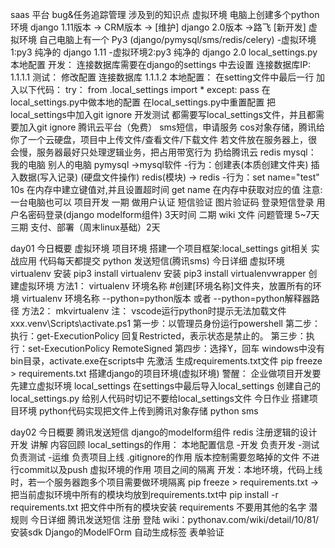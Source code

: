 saas 平台
bug&任务追踪管理
涉及到的知识点
    虚拟环境 电脑上创建多个python环境 
        django 1.11版本 -> CRM版本 -> [维护]
        django 2.0版本 ->路飞 [新开发]
    虚拟环境
        自己电脑上有一个 Py3 (django/pymysql/sms/redis/celery)
        -虚拟环境1:py3 纯净的 django 1.11
        -虚拟环境2:py3 纯净的 django 2.0
    local_settings.py 本地配置
        开发：
            连接数据库需要在django的settings  中去设置 连接数据库IP: 1.1.1.1
        测试：
            修改配置 连接数据库 1.1.1.2
        本地配置：
            在setting文件中最后一行 加入以下代码：
                try：
                    from .local_settings import *
                except:
                    pass
            在local_settings.py中做本地的配置
            在local_settings.py中重置配置
            把local_settings中加入git ignore
        开发测试 都需要写local_settings文件，并且都需要加入git ignore
    腾讯云平台（免费） 
        sms短信，申请服务
        cos对象存储，腾讯给你了一个云硬盘，项目中上传文件/查看文件/下载文件
            若文件放在服务器上，很会慢，服务器最好只处理逻辑业务，把占用带宽行为 扔给腾讯云
    redis
        mysql：
            我的电脑    别人的电脑
            pymysql  ->mysql软件 -行为：创建表(本质创建文件夹) 插入数据(写入记录) (硬盘文件操作)
            redis(模块) -> redis -行为：set name="test" 10s 在内存中建立键值对,并且设置超时间 get name 在内存中获取对应的值 
        注意:一台电脑也可以 
    项目开发
        一期
            做用户认证 短信验证 图片验证码 登录短信登录 用户名密码登录(django modelform组件) 3天时间
        二期
            wiki 文件 问题管理  5~7天
        三期
            支付、部署（周末linux基础）2天
        
day01 
    今日概要
        虚拟环境 项目环境
        搭建一个项目框架:local_settings 
        git相关 实战应用 代码每天都提交
        python 发送短信(腾讯sms)
    今日详细
        虚拟环境 virtualenv
            安装 pip3 install virtualenv
            安装 pip3 install virtualenvwrapper
        创建虚拟环境
            方法1：
                virtualenv 环境名称 
                #创建[环境名称]文件夹，放置所有的环境
                virtualenv 环境名称 --python=python版本 或者 --python=python解释器路径
            方法2：
                mkvirtualenv 
        注：
            vscode运行python时提示无法加载文件xxx\.venv\Scripts\activate.ps1
                第一步：以管理员身份运行powershell
                第二步：执行：get-ExecutionPolicy 回复Restricted，表示状态是禁止的。
                第三步：执行：set-ExecutionPolicy RemoteSigned
                第四步：选择Y，回车
            windows中没有bin目录，activate.exe在scripts中
            先激活
        生成requirements.txt文件
            pip freeze > requirements.txt
        搭建django的项目环境(虚拟环境)
        警醒：
            企业做项目开发要先建立虚拟环境
        local_settings
            在settings中最后导入local_settings
            创建自己的local_settings.py
            给别人代码时切记不要给local_settings文件
    今日作业
        搭建项目环境
        python代码实现把文件上传到腾讯对象存储
        python sms

day02
    今日概要
        腾讯发送短信
        django的modelform组件
        redis
        注册逻辑的设计
        开发
        讲解
    内容回顾
        local_settings的作用：
            本地配置信息
            -开发 负责开发
            -测试 负责测试
            -运维 负责项目上线
        .gitignore的作用
            版本控制需要忽略掉的文件 不进行commit以及push
        虚拟环境的作用
            项目之间的隔离
            开发：本地环境，代码上线时，若一个服务器跑多个项目需要做环境隔离
            pip freeze > requirements.txt ->把当前虚拟环境中所有的模块均放到requirements.txt中
            pip install -r requirements.txt 把文件中所有的模块安装
            requirements 不要用其他的名字 潜规则
    今日详细
        腾讯发送短信
            注册
            登陆
            wiki：pythonav.com/wiki/detail/10/81/
            安装sdk
        Django的ModelFOrm
            自动生成标签
            表单验证
            